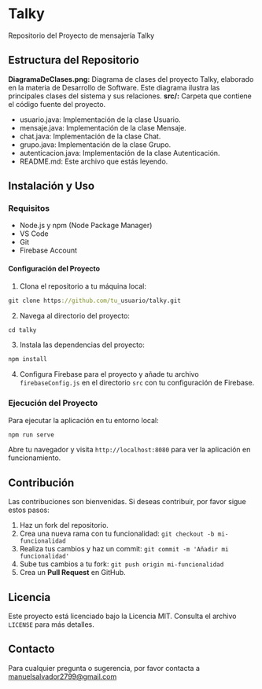 # Talky
Repositorio del Proyecto de mensajería Talky

## Estructura del Repositorio
**DiagramaDeClases.png:** Diagrama de clases del proyecto Talky, elaborado en la materia de Desarrollo de Software. Este diagrama ilustra las principales clases del sistema y sus relaciones.
**src/:** Carpeta que contiene el código fuente del proyecto.
* usuario.java: Implementación de la clase Usuario.
* mensaje.java: Implementación de la clase Mensaje.
* chat.java: Implementación de la clase Chat.
* grupo.java: Implementación de la clase Grupo.
* autenticacion.java: Implementación de la clase Autenticación.
* README.md: Este archivo que estás leyendo.

## Instalación y Uso
### Requisitos
* Node.js y npm (Node Package Manager)
* VS Code
* Git
* Firebase Account

#### Configuración del Proyecto
1. Clona el repositorio a tu máquina local:
```clojure
git clone https://github.com/tu_usuario/talky.git
```
2. Navega al directorio del proyecto:

```clojure
cd talky
```

3. Instala las dependencias del proyecto:

```clojure
npm install
```

4. Configura Firebase para el proyecto y añade tu archivo `firebaseConfig.js` en el directorio `src` con tu configuración de Firebase.

### Ejecución del Proyecto
Para ejecutar la aplicación en tu entorno local:

```clojure
npm run serve
```

Abre tu navegador y visita `http://localhost:8080` para ver la aplicación en funcionamiento.

## Contribución
Las contribuciones son bienvenidas. Si deseas contribuir, por favor sigue estos pasos:

1. Haz un fork del repositorio.
2. Crea una nueva rama con tu funcionalidad: `git checkout -b mi-funcionalidad`
3. Realiza tus cambios y haz un commit: `git commit -m 'Añadir mi funcionalidad'`
4. Sube tus cambios a tu fork: `git push origin mi-funcionalidad`
5. Crea un **Pull Request** en GitHub.

## Licencia
Este proyecto está licenciado bajo la Licencia MIT. Consulta el archivo `LICENSE` para más detalles.

## Contacto
Para cualquier pregunta o sugerencia, por favor contacta a manuelsalvador2799@gmail.com
